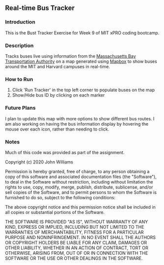 <h2>Real-time Bus Tracker</h2>

<h3>Introduction</h3>
This is the Bust Tracker Exercise for Week 9 of MIT xPRO coding bootcamp.

<h3>Description</h3>

Tracks buses live using information from the [Massachusetts Bay Transportation Authority](https://www.mbta.com/) on a map generated using [Mapbox](https://www.mapbox.com) to show buses around the MIT and Harvard campuses in real-time.

<h3>How to Run</h3>

<ol>
  <li>Click 'Run Tracker' in the top left corner to populate buses on the map</li>
  <li>Show/Hide bus ID by clicking on each marker</li>
</ol>

<h3>Future Plans</h3>

I plan to update this map with more options to show different bus routes. I am also working on having the bus information display by hovering the mouse over each icon, rather than needing to click.

<h3>Notes</h3>

Much of this code was provided as part of the assignment.

Copyright (c) 2020 John Williams

Permission is hereby granted, free of charge, to any person obtaining a copy
of this software and associated documentation files (the "Software"), to deal
in the Software without restriction, including without limitation the rights
to use, copy, modify, merge, publish, distribute, sublicense, and/or sell
copies of the Software, and to permit persons to whom the Software is
furnished to do so, subject to the following conditions:

The above copyright notice and this permission notice shall be included in all
copies or substantial portions of the Software.

THE SOFTWARE IS PROVIDED "AS IS", WITHOUT WARRANTY OF ANY KIND, EXPRESS OR
IMPLIED, INCLUDING BUT NOT LIMITED TO THE WARRANTIES OF MERCHANTABILITY,
FITNESS FOR A PARTICULAR PURPOSE AND NONINFRINGEMENT. IN NO EVENT SHALL THE
AUTHORS OR COPYRIGHT HOLDERS BE LIABLE FOR ANY CLAIM, DAMAGES OR OTHER
LIABILITY, WHETHER IN AN ACTION OF CONTRACT, TORT OR OTHERWISE, ARISING FROM,
OUT OF OR IN CONNECTION WITH THE SOFTWARE OR THE USE OR OTHER DEALINGS IN THE
SOFTWARE.
